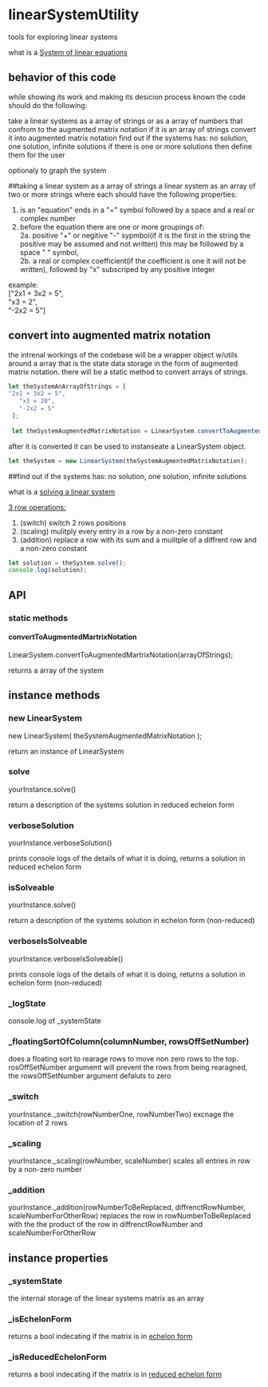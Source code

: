 # linearSystemUtility
tools for exploring linear systems

what is a [System of linear equations](https://en.wikipedia.org/wiki/System_of_linear_equations "System_of_linear_equations")

## behavior of this code

while showing its work and making its desicion process known the code should do the following:

take a linear systems as a array of strings or as a array of numbers that confrom to the augmented matrix notation
if it is an array of strings convert it into augmented matrix notation
find out if the systems has: no solution, one solution, infinite solutions
if there is one or more solutions then define them for the user

optionaly to graph the system

##taking a linear system as a array of strings
a linear system as an array of two or more strings where each should have the following properties:  
1. is an "equation" ends in a "=" symbol followed by a space and a real or complex number  
2. before the equation there are one or more groupings of:  
2a.  positive "+" or negitive "-" sypmbol(if it is the first in the string the positive may be assumed and not written) this may be followed by a space " " symbol,  
2b. a real or complex coefficient(if the coefficient is one it will not be written), followed by "x" subscriped by any positive integer  

example:  
["2x1 + 3x2 = 5",   
 "x3 = 2",  
 "-2x2 = 5"]

## convert into augmented matrix notation

the intrenal workings of the codebase will be a wrapper object w/utils around a array that is the state data storage in the form of augmented matrix notation. there will be a static method to convert arrays of strings.

```javascript
let theSystemAnArrayOfStrings = [
"2x1 + 3x2 = 5",   
   "x3 = 20",  
   "-2x2 = 5"
 ];
 
 let theSystemAugmentedMatrixNotation = LinearSystem.convertToAugmentedMartrixNotation(theSystemAnArrayOfStrings);
```

after it is converted it can be used to instanseate a LinearSystem object.

```javascript
let theSystem = new LinearSystem(theSystemAugmentedMatrixNotation);
```

##find out if the systems has: no solution, one solution, infinite solutions

what is a [solving a linear system](https://en.wikipedia.org/wiki/Augmented_matrix#Solution_of_a_linear_system "solving_a_System_of_linear_equations")

[3 row operations:](https://en.wikipedia.org/wiki/Elementary_matrix#Operations "matrix_Operations")

1. (switch) switch 2 rows positions
2. (scaling) mulitply every entry in a row by a non-zero constant
3. (addition) replace a row with its sum and a mulitple of a diffrent row and a non-zero constant


```javascript
let solution = theSystem.solve();
console.log(solution);
```

## API

### static methods

#### convertToAugmentedMartrixNotation
LinearSystem.convertToAugmentedMartrixNotation(arrayOfStrings);

returns a array of the system

## instance methods

### new LinearSystem 
new LinearSystem( theSystemAugmentedMatrixNotation );

return an instance of LinearSystem

### solve
yourInstance.solve()

return a description of the systems solution in reduced echelon form

### verboseSolution
yourInstance.verboseSolution()

prints console logs of the details of what it is doing, returns a solution in reduced echelon form

### isSolveable
yourInstance.solve()

return a description of the systems solution in echelon form (non-reduced)

### verboseIsSolveable
yourInstance.verboseIsSolveable()

prints console logs of the details of what it is doing, returns a solution in echelon form (non-reduced)

### _logState

console.log of _systemState

### _floatingSortOfColumn(columnNumber, rowsOffSetNumber)
does a floating sort to rearage rows to move non zero rows to the top.
rosOffSetNumber argumemt will prevent the rows from being rearagned,
the rowsOffSetNumber argument defaluts to zero

### _switch
yourInstance._switch(rowNumberOne, rowNumberTwo)
excnage the location of 2 rows

### _scaling
yourInstance._scaling(rowNumber, scaleNumber)
scales all entries in row by a non-zero number

### _addition
yourInstance._addition(rowNumberToBeReplaced, diffrenctRowNumber, scaleNumberForOtherRow)
replaces the row in rowNumberToBeReplaced with the the product of the row in diffrenctRowNumber and scaleNumberForOtherRow

## instance properties


### _systemState
the internal storage of the linear systems matrix as an array

### _isEchelonForm
returns a bool indecating if the matrix is in [echelon form](https://en.wikipedia.org/wiki/Row_echelon_form "etchlon_Form")

### _isReducedEchelonForm 
returns a bool indecating if the matrix is in [reduced echelon form](https://en.wikipedia.org/wiki/Row_echelon_form#Reduced_row_echelon_form "reduced_Etchelon_form")

